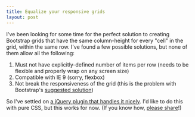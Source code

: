 ```yaml
---
title: Equalize your responsive grids
layout: post
---
```


I've been looking for some time for the perfect solution to creating Bootstrap grids that have the same column-height for every "cell" in the grid, within the same row.  <!--more--> I've found a few possible solutions, but none of them allow all the following:

1. Must not have explicitly-defined number of items per row (needs to be flexible and properly wrap on any screen size)
2. Compatible with IE 9 (sorry, flexbox)
3. Not break the responsiveness of the grid (this is the problem with Bootstrap's [suggested solution](http://getbootstrap.com.vn/examples/equal-height-columns/))

So I've settled on [a jQuery plugin that handles it nicely](https://github.com/Sam152/Javascript-Equal-Height-Responsive-Rows). I'd like to do this with pure CSS, but this works for now. (If you know how, [please share](mailto:quinn@quinnsupplee.com)!)






